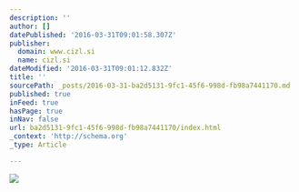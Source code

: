 ```yaml
---
description: ''
author: []
datePublished: '2016-03-31T09:01:58.307Z'
publisher:
  domain: www.cizl.si
  name: cizl.si
dateModified: '2016-03-31T09:01:12.832Z'
title: ''
sourcePath: _posts/2016-03-31-ba2d5131-9fc1-45f6-998d-fb98a7441170.md
published: true
inFeed: true
hasPage: true
inNav: false
url: ba2d5131-9fc1-45f6-998d-fb98a7441170/index.html
_context: 'http://schema.org'
_type: Article

---
```

![](https://mir-s3-cdn-cf.behance.net/project_modules/disp/8ef01c33483117.56acb0a5d43b7.jpg)